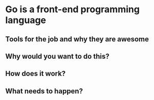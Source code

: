 # Go is a front-end programming language

## Tools for the job and why they are awesome
## Why would you want to do this?
## How does it work?
## What needs to happen?
